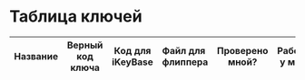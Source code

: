 # Таблица ключей
|Название|Верный код ключа|Код для iKeyBase|Файл для флиппера|Проверено мной?|Работает у меня?|
|-------:|:--------------:|:--------------:|:----------------|:-------------:|:--------------:|
